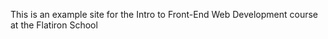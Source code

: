 <head> 
<title> Exceptional Realty Group Website </title>
<p> This is an example site for the Intro to Front-End Web Development course at the Flatiron School</p>
</head>